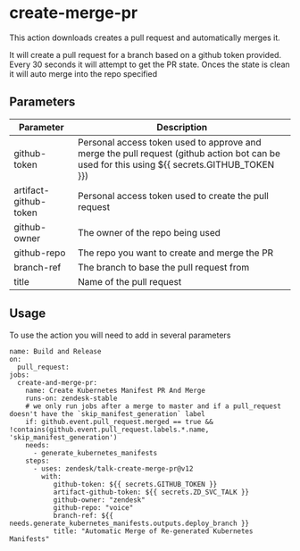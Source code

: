 # create-merge-pr

This action downloads creates a pull request and automatically merges it.

It will create a pull request for a branch based on a github token provided. 
Every 30 seconds it will attempt to get the PR state. Onces the state is clean it will auto merge into the repo specified

## Parameters

| Parameter | Description |
| ----------- | -------- |
| github-token | Personal access token used to approve and merge the pull request (github action bot can be used for this using ${{ secrets.GITHUB_TOKEN }}) |
| artifact-github-token | Personal access token used to create the pull request |
| github-owner | The owner of the repo being used |
| github-repo | The repo you want to create and merge the PR |
| branch-ref | The branch to base the pull request from |
| title | Name of the pull request |

## Usage

To use the action you will need to add in several parameters

```
name: Build and Release
on:
  pull_request:
jobs:
  create-and-merge-pr:
    name: Create Kubernetes Manifest PR And Merge
    runs-on: zendesk-stable
    # we only run jobs after a merge to master and if a pull_request doesn't have the `skip_manifest_generation` label
    if: github.event.pull_request.merged == true && !contains(github.event.pull_request.labels.*.name, 'skip_manifest_generation')
    needs:
      - generate_kubernetes_manifests
    steps:
      - uses: zendesk/talk-create-merge-pr@v12
        with:
           github-token: ${{ secrets.GITHUB_TOKEN }}
           artifact-github-token: ${{ secrets.ZD_SVC_TALK }}
           github-owner: "zendesk"
           github-repo: "voice"
           branch-ref: ${{ needs.generate_kubernetes_manifests.outputs.deploy_branch }}
           title: "Automatic Merge of Re-generated Kubernetes Manifests"
```
